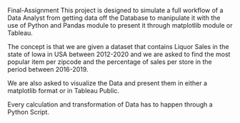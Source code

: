 Final-Assignment
This project is designed to simulate a full workflow of a Data Analyst from getting data off the Database to manipulate it with the use of Python and Pandas module to present it through matplotlib module or Tableau.

The concept is that we are given a dataset that contains Liquor Sales in the state of Iowa in USA between 2012-2020 and we are asked to find the most popular item per zipcode and the percentage of sales per store in the period between 2016-2019.

We are also asked to visualize the Data and present them in either a matplotlib format or in Tableau Public.

Every calculation and transformation of Data has to happen through a Python Script.
